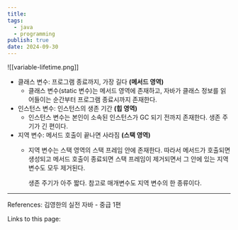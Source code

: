 ```yaml
---
title:
tags:
  - java
  - programming
publish: true
date: 2024-09-30
---
```


![[variable-lifetime.png]]

- 클래스 변수: 프로그램 종료까지, 가장 길다 **(메서드 영역)**
  - 클래스 변수(static 변수)는 메서드 영역에 존재하고, 자바가 클래스 정보를 읽어들이는 순간부터 프로그램 종료시까지 존재한다.
- 인스턴스 변수: 인스턴스의 생존 기간 **(힙 영역)**
  - 인스턴스 변수는 본인이 소속된 인스턴스가 GC 되기 전까지 존재한다. 생존 주기가 긴 편이다.
- 지역 변수: 메서드 호출이 끝나면 사라짐 **(스택 영역)**
  - 지역 변수는 스택 영역의 스택 프레임 안에 존재한다. 따라서 메서드가 호출되면 생성되고 메서드 호출이 종료되면 스택 프레임이 제거되면서 그 안에 있는 지역 변수도 모두 제거된다.

    생존 주기가 아주 짧다. 참고로 매개변수도 지역 변수의 한 종류이다.

---

References: 김영한의 실전 자바 - 중급 1편

Links to this page:
